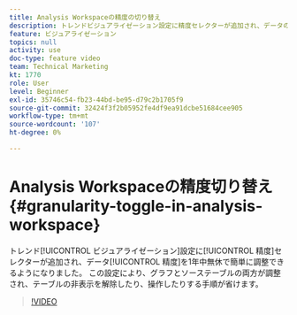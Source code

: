 ```yaml
---
title: Analysis Workspaceの精度の切り替え
description: トレンドビジュアライゼーション設定に精度セレクターが追加され、データの精度を1年間で非常に簡単に調整できるようになりました。 この設定により、グラフとソーステーブルの両方が調整され、テーブルの非表示を解除したり、操作したりする手順が省けます。
feature: ビジュアライゼーション
topics: null
activity: use
doc-type: feature video
team: Technical Marketing
kt: 1770
role: User
level: Beginner
exl-id: 35746c54-fb23-44bd-be95-d79c2b1705f9
source-git-commit: 32424f3f2b05952fe4df9ea91dcbe51684cee905
workflow-type: tm+mt
source-wordcount: '107'
ht-degree: 0%

---
```


#  Analysis Workspaceの精度切り替え {#granularity-toggle-in-analysis-workspace}

トレンド[!UICONTROL ビジュアライゼーション]設定に[!UICONTROL 精度]セレクターが追加され、データ[!UICONTROL 精度]を1年中無休で簡単に調整できるようになりました。 この設定により、グラフとソーステーブルの両方が調整され、テーブルの非表示を解除したり、操作したりする手順が省けます。

>[!VIDEO](https://video.tv.adobe.com/v/23548/?quality=12)
